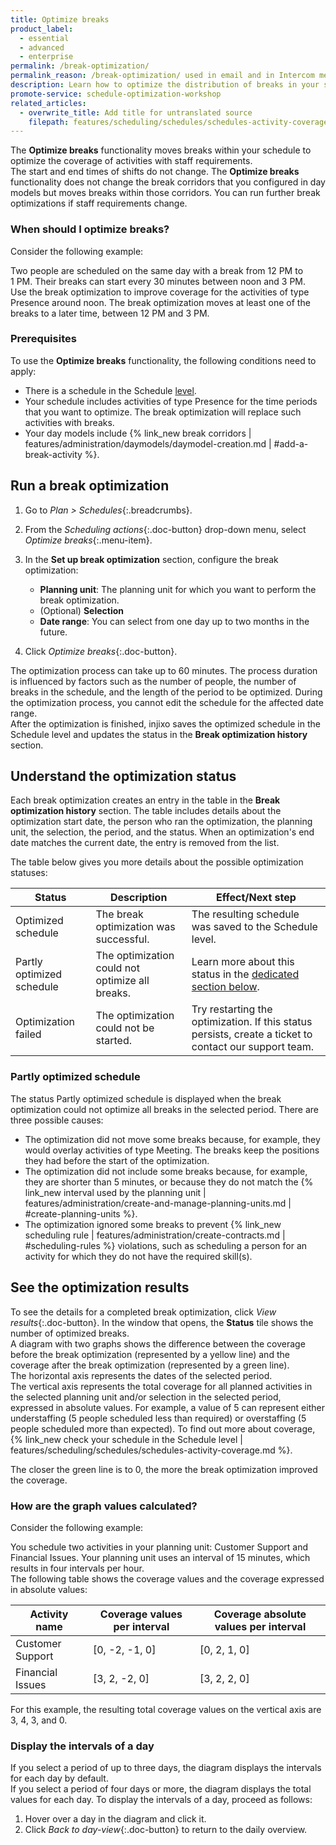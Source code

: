 ```yaml
---
title: Optimize breaks
product_label:
  - essential
  - advanced
  - enterprise
permalink: /break-optimization/
permalink_reason: /break-optimization/ used in email and in Intercom message
description: Learn how to optimize the distribution of breaks in your schedule to improve coverage.
promote-service: schedule-optimization-workshop
related_articles:
  - overwrite_title: Add title for untranslated source
    filepath: features/scheduling/schedules/schedules-activity-coverage.md
---
```


The **Optimize breaks** functionality moves breaks within your schedule to optimize the coverage of activities with staff requirements.<br>
The start and end times of shifts do not change. The **Optimize breaks** functionality does not change the break corridors that you configured in day models but moves breaks within those corridors. You can run further break optimizations if staff requirements change.

### When should I optimize breaks?

Consider the following example:

Two people are scheduled on the same day with a break from 12&nbsp;PM to 1&nbsp;PM. Their breaks can start every 30&nbsp;minutes between noon and 3&nbsp;PM.<br>
Use the break optimization to improve coverage for the activities of type Presence around noon. The break optimization moves at least one of the breaks to a later time, between 12&nbsp;PM and 3&nbsp;PM.

### Prerequisites

To use the **Optimize breaks** functionality, the following conditions need to apply:

- There is a schedule in the Schedule [level](/glossary/overview/#level). <!-- add link to levels once it's been reworked https://help.injixo.com/tips-on-shift-center-usage#tip-9-working-with-different-levels -->
- Your schedule includes activities of type Presence for the time periods that you want to optimize. The break optimization will replace such activities with breaks.
- Your day models include {% link_new break corridors | features/administration/daymodels/daymodel-creation.md | #add-a-break-activity %}.

## Run a break optimization

1. Go to _Plan > Schedules_{:.breadcrumbs}.
2. From the _Scheduling actions_{:.doc-button} drop-down menu, select _Optimize breaks_{:.menu-item}.
3. In the **Set up break optimization** section, configure the break optimization:

   - **Planning unit**: The planning unit for which you want to perform the break optimization.
   - (Optional) **Selection**
   - **Date range**: You can select from one day up to two months in the future.
   <!-- do NOT explain feature-flag-based *Use Smart Optimization* checkbox-->

4. Click _Optimize breaks_{:.doc-button}. <!-- not handled as JobProcessor job -->

The optimization process can take up to 60&nbsp;minutes. The process duration is influenced by factors such as the number of people, the number of breaks in the schedule, and the length of the period to be optimized. <!--  The **Optimize breaks** functionality uses the best solution found during the optimization process - how else would it work? is this necessary? -->
During the optimization process, you cannot edit the schedule for the affected date range.<br>After the optimization is finished, injixo saves the optimized schedule in the Schedule level<!-- add link to the Levels article https://help.injixo.com/tips-on-shift-center-usage#tip-9-working-with-different-levels after it's been updated --> and updates the status in the **Break optimization history** section.

## Understand the optimization status

Each break optimization creates an entry in the table in the **Break optimization history** section. The table includes details about the optimization start date, the person who ran the optimization, the planning unit, the selection, the period, and the status. When an optimization's end date matches the current date, the entry is removed from the list.

The table below gives you more details about the possible optimization statuses:

| Status                    | Description                                     | Effect/Next step                                                                                       |
| ------------------------- | ----------------------------------------------- | ------------------------------------------------------------------------------------------------------ |
| Optimized schedule        | The break optimization was successful.          | The resulting schedule was saved to the Schedule level.                                                |
| Partly optimized schedule | The optimization could not optimize all breaks. | Learn more about this status in the [dedicated section below](#partly-optimized-schedule).             |
| Optimization failed       | The optimization could not be started.          | Try restarting the optimization. If this status persists, create a ticket to contact our support team. |

### Partly optimized schedule

<!-- Do not change this heading: /break-optimizations#partly-optimized-schedule is used within the break optimization UI -->

The status Partly optimized schedule is displayed when the break optimization could not optimize all breaks in the selected period. There are three possible causes:

- The optimization did not move some breaks because, for example, they would overlay activities of type Meeting. The breaks keep the positions they had before the start of the optimization.
- The optimization did not include some breaks because, for example, they are shorter than 5 minutes, or because they do not match the {% link_new interval used by the planning unit | features/administration/create-and-manage-planning-units.md | #create-planning-units %}.
- The optimization ignored some breaks to prevent {% link_new scheduling rule | features/administration/create-contracts.md | #scheduling-rules %} violations, such as scheduling a person for an activity for which they do not have the required skill(s).

## See the optimization results

To see the details for a completed break optimization, click _View results_{:.doc-button}.
In the window that opens, the **Status** tile shows the number of optimized breaks.<br>
A diagram with two graphs shows the difference between the coverage before the break optimization (represented by a yellow line) and the coverage after the break optimization (represented by a green line).<br>
The horizontal axis represents the dates of the selected period.<br>
The vertical axis represents the total coverage for all planned activities in the selected planning unit and/or selection in the selected period, expressed in absolute values. For example, a value of 5 can represent either understaffing (5 people scheduled less than required) or overstaffing (5 people scheduled more than expected). To find out more about coverage, {% link_new check your schedule in the Schedule level | features/scheduling/schedules/schedules-activity-coverage.md %}.<br>

<!-- From this sentence on, we need to change the information about coverage and the graph. "Perfect coverage" is not a term that has any meaning, see: https://ivx.slack.com/archives/C9Y6W10NS/p1691742308844969?thread_ts=1690371315.535319&cid=C9Y6W10NS. The graph label on the y-axis is also very confusing, "coverage - Total deviation from 0. It does not display clearly what is the value in the graph. The deviation is just the absolute value between the real coverage and the optimized coverage. -->

The closer the green line is to 0, the more the break optimization improved the coverage.

### How are the graph values calculated?

Consider the following example:

You schedule two activities in your planning unit: Customer Support and Financial Issues. Your planning unit uses an interval of 15&nbsp;minutes, which results in four intervals per hour.<br>The following table shows the coverage values and the coverage expressed in absolute values:

<!-- left-align table -->
<style>
table {
   margin-left: 0px;
}
</style>

| Activity name    | Coverage values per interval | Coverage absolute values per interval |
| ---------------- | ---------------------------- | ------------------------------------- |
| Customer Support | [0, -2, -1, 0]               | [0, 2, 1, 0]                          |
| Financial Issues | [3, 2, -2, 0]                | [3, 2, 2, 0]                          |

For this example, the resulting total coverage values on the vertical axis are 3, 4, 3, and 0.

### Display the intervals of a day

If you select a period of up to three days, the diagram displays the intervals for each day by default.<br>
If you select a period of four days or more, the diagram displays the total values for each day. To display the intervals of a day, proceed as follows:

1. Hover over a day in the diagram and click it.
2. Click _Back to day-view_{:.doc-button} to return to the daily overview.
